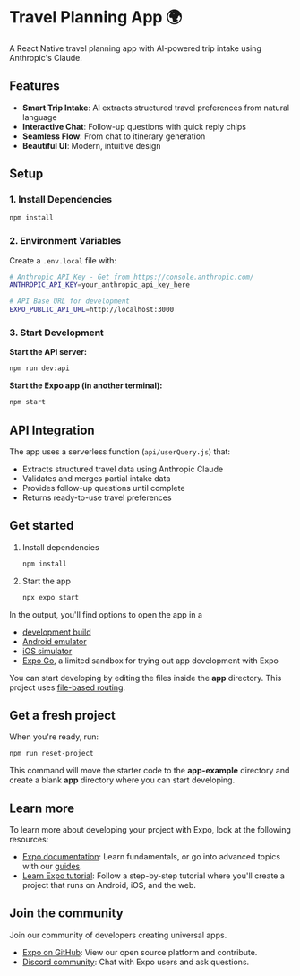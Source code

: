 # Travel Planning App 🌍

A React Native travel planning app with AI-powered trip intake using Anthropic's Claude.

## Features

- **Smart Trip Intake**: AI extracts structured travel preferences from natural language
- **Interactive Chat**: Follow-up questions with quick reply chips
- **Seamless Flow**: From chat to itinerary generation
- **Beautiful UI**: Modern, intuitive design

## Setup

### 1. Install Dependencies

```bash
npm install
```

### 2. Environment Variables

Create a `.env.local` file with:

```bash
# Anthropic API Key - Get from https://console.anthropic.com/
ANTHROPIC_API_KEY=your_anthropic_api_key_here

# API Base URL for development
EXPO_PUBLIC_API_URL=http://localhost:3000
```

### 3. Start Development

**Start the API server:**
```bash
npm run dev:api
```

**Start the Expo app (in another terminal):**
```bash
npm start
```

## API Integration

The app uses a serverless function (`api/userQuery.js`) that:
- Extracts structured travel data using Anthropic Claude
- Validates and merges partial intake data
- Provides follow-up questions until complete
- Returns ready-to-use travel preferences

## Get started

1. Install dependencies

   ```bash
   npm install
   ```

2. Start the app

   ```bash
   npx expo start
   ```

In the output, you'll find options to open the app in a

- [development build](https://docs.expo.dev/develop/development-builds/introduction/)
- [Android emulator](https://docs.expo.dev/workflow/android-studio-emulator/)
- [iOS simulator](https://docs.expo.dev/workflow/ios-simulator/)
- [Expo Go](https://expo.dev/go), a limited sandbox for trying out app development with Expo

You can start developing by editing the files inside the **app** directory. This project uses [file-based routing](https://docs.expo.dev/router/introduction).

## Get a fresh project

When you're ready, run:

```bash
npm run reset-project
```

This command will move the starter code to the **app-example** directory and create a blank **app** directory where you can start developing.

## Learn more

To learn more about developing your project with Expo, look at the following resources:

- [Expo documentation](https://docs.expo.dev/): Learn fundamentals, or go into advanced topics with our [guides](https://docs.expo.dev/guides).
- [Learn Expo tutorial](https://docs.expo.dev/tutorial/introduction/): Follow a step-by-step tutorial where you'll create a project that runs on Android, iOS, and the web.

## Join the community

Join our community of developers creating universal apps.

- [Expo on GitHub](https://github.com/expo/expo): View our open source platform and contribute.
- [Discord community](https://chat.expo.dev): Chat with Expo users and ask questions.
